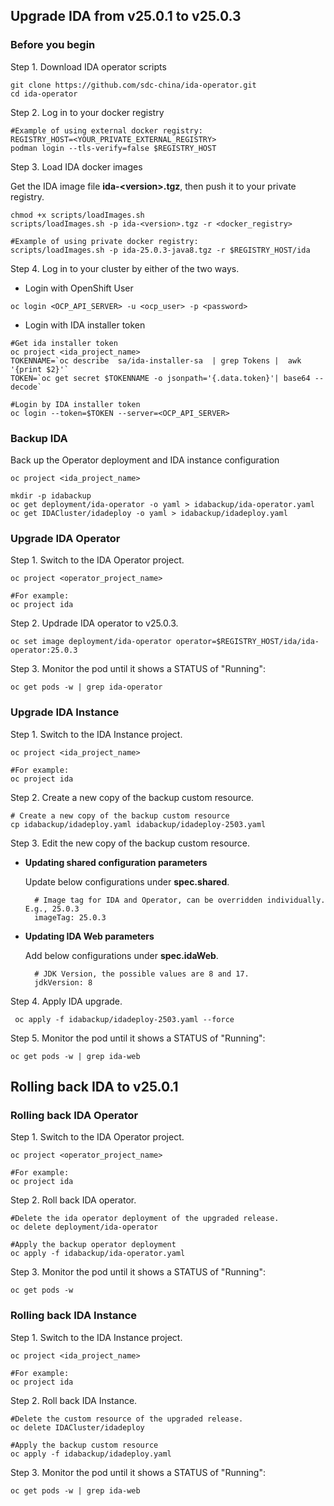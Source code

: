 ## Upgrade IDA from v25.0.1 to v25.0.3

### Before you begin

Step 1. Download IDA operator scripts

```
git clone https://github.com/sdc-china/ida-operator.git
cd ida-operator
```

Step 2. Log in to your docker registry

```
#Example of using external docker registry:
REGISTRY_HOST=<YOUR_PRIVATE_EXTERNAL_REGISTRY>
podman login --tls-verify=false $REGISTRY_HOST
```

Step 3. Load IDA docker images

Get the IDA image file **ida-&lt;version&gt;.tgz**, then push it to your private registry.

```
chmod +x scripts/loadImages.sh
scripts/loadImages.sh -p ida-<version>.tgz -r <docker_registry>
  
#Example of using private docker registry:
scripts/loadImages.sh -p ida-25.0.3-java8.tgz -r $REGISTRY_HOST/ida
```

Step 4. Log in to your cluster by either of the two ways.

- Login with OpenShift User

```
oc login <OCP_API_SERVER> -u <ocp_user> -p <password>
```

- Login with IDA installer token

```
#Get ida installer token
oc project <ida_project_name>
TOKENNAME=`oc describe  sa/ida-installer-sa  | grep Tokens |  awk '{print $2}'`
TOKEN=`oc get secret $TOKENNAME -o jsonpath='{.data.token}'| base64 --decode`

#Login by IDA installer token
oc login --token=$TOKEN --server=<OCP_API_SERVER>

```

### Backup IDA

Back up the Operator deployment and IDA instance configuration

```
oc project <ida_project_name>

mkdir -p idabackup
oc get deployment/ida-operator -o yaml > idabackup/ida-operator.yaml
oc get IDACluster/idadeploy -o yaml > idabackup/idadeploy.yaml
```


### Upgrade IDA Operator

Step 1. Switch to the IDA Operator project.

```
oc project <operator_project_name>

#For example:
oc project ida
```

Step 2. Updrade IDA operator to v25.0.3.

```
oc set image deployment/ida-operator operator=$REGISTRY_HOST/ida/ida-operator:25.0.3
```

Step 3. Monitor the pod until it shows a STATUS of "Running":

```
oc get pods -w | grep ida-operator
```


### Upgrade IDA Instance

Step 1. Switch to the IDA Instance project.

```
oc project <ida_project_name>

#For example:
oc project ida
```

Step 2. Create a new copy of the backup custom resource.

  ```
  # Create a new copy of the backup custom resource
  cp idabackup/idadeploy.yaml idabackup/idadeploy-2503.yaml
  
  ```
  
Step 3. Edit the new copy of the backup custom resource.

- **Updating shared configuration parameters**
  
  Update below configurations under **spec.shared**.


  ```
    # Image tag for IDA and Operator, can be overridden individually. E.g., 25.0.3
    imageTag: 25.0.3
  ```
  
- **Updating IDA Web parameters**

  Add below configurations under **spec.idaWeb**.
  

  ```
    # JDK Version, the possible values are 8 and 17. 
    jdkVersion: 8

  ```
 
Step 4. Apply IDA upgrade. 

  ```
   oc apply -f idabackup/idadeploy-2503.yaml --force
  ```

Step 5. Monitor the pod until it shows a STATUS of "Running":

```
oc get pods -w | grep ida-web
```


## Rolling back IDA to v25.0.1

### Rolling back IDA Operator

Step 1. Switch to the IDA Operator project.

```
oc project <operator_project_name>

#For example:
oc project ida
```

Step 2. Roll back IDA operator.

```
#Delete the ida operator deployment of the upgraded release.
oc delete deployment/ida-operator

#Apply the backup operator deployment
oc apply -f idabackup/ida-operator.yaml
```

Step 3. Monitor the pod until it shows a STATUS of "Running":

```
oc get pods -w
```


### Rolling back IDA Instance

Step 1. Switch to the IDA Instance project.

```
oc project <ida_project_name>

#For example:
oc project ida
```

Step 2. Roll back IDA Instance.

```
#Delete the custom resource of the upgraded release.
oc delete IDACluster/idadeploy

#Apply the backup custom resource
oc apply -f idabackup/idadeploy.yaml
```

Step 3. Monitor the pod until it shows a STATUS of "Running":

```
oc get pods -w | grep ida-web
```

